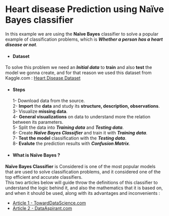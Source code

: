 # Heart disease Prediction using Naïve Bayes classifier

In this example we are using the **Naïve Bayes** classifier to solve a popular example of classification problems, which is **_Whether a person has a heart disease or not_**.

- #### Dataset
To solve this problem we need an **_Initial data_** to **train** and also **test** the model we gonna create, and for that reason we used this dataset from Kaggle.com : [Heart Disease Dataset](https://www.kaggle.com/ronitf/heart-disease-uci)

- #### Steps 
	1- Download data from the source.
	<br>
	2- **Import** the **data** and study its **structure, description, observations**.
	<br>
	3- Visualize **missing data**.
	<br>
	4- **General visualizations** on data to understand more the relation between its parameters.
	<br>
	5- Split the data into **_Training data_** and **_Testing data_**.
	<br>
	6- Create **_Naïve Bayes Classifier_** and train it with **_Training data_**.
	<br>
	7- **Test the model** classification with the **_Testing data_**.
	<br>
	8- **Evalute** the prediction results with **_Confusion Matrix_**.
	<br>
			 

- #### What is Naïve Bayes ?
**Naïve Bayes Classifier** is Considered is one of the most popular models that are used to solve classification problems, and it considered one of the top efficient and accurate classifiers.
<br>
This two articles below will guide throw the definitions of this classifier to understand the logic behind it, and also the mathematics that it is based on, and when it should be used, along with its advantages and inconvenients :
<br>
  - [Article 1 - TowardDataScience.com](https://towardsdatascience.com/all-about-naive-bayes-8e13cef044cf) 
  - [Article 2 - DataAspirant.com](https://dataaspirant.com/naive-bayes-classifier-machine-learning/)